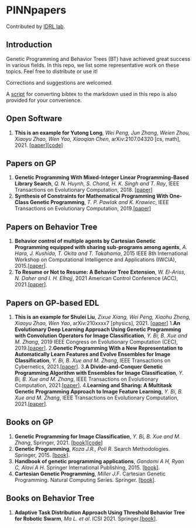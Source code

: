 # PINNpapers

Contributed by [IDRL lab](https://github.com/idrl-lab).

## Introduction

Genetic Programming and Behavior Trees (BT) have achieved great success in various fields. In this repo, we list some representative work on these topics. Feel free to distribute or use it!

Corrections and suggestions are welcomed.

A [script](https://github.com/idrl-lab/PINNpapers/blob/main/ref_convert.py) for converting bibtex to the markdown used in this repo is also provided for your convenience.

## Open Software


1. **This is an example for Yutong Long**, *Wei Peng, Jun Zhang, Weien Zhou, Xiaoyu Zhao, Wen Yao, Xiaoqian Chen*, arXiv:2107.04320 [cs, math], 2021. [[paper](https://arxiv.org/pdf/2107.04320.pdf)][[code](https://github.com/idrl-lab/idrlnet)]

## Papers on GP
1. **Genetic Programming With Mixed-Integer Linear Programming-Based Library Search**, *Q. N. Huynh, S. Chand, H. K. Singh and T. Ray*, IEEE Transactions on Evolutionary Computation, 2018. [[paper](https://ieeexplore.ieee.org/document/8364611)]
2. **Synthesis of Constraints for Mathematical Programming With One-Class Genetic Programming**, *T. P. Pawlak and K. Krawiec*, IEEE Transactions on Evolutionary Computation, 2019.[[paper](https://ieeexplore.ieee.org/document/8357939)]


## Papers on Behavior Tree
1. **Behavior control of multiple agents by Cartesian Genetic Programming equipped with sharing sub-programs among agents**, *A. Hara, J. Kushida, T. Okita and T. Takahama*, 2015 IEEE 8th International Workshop on Computational Intelligence and Applications (IWCIA), 2015.[[paper](https://ieeexplore.ieee.org/document/7449465)].
2. **To Resume or Not to Resume: A Behavior Tree Extension**, *W. El-Ariss, N. Daher and I. H. Elhajj*, 2021 American Control Conference (ACC), 2021.[[paper](https://ieeexplore.ieee.org/abstract/document/9482969)].


## Papers on GP-based EDL
1. **This is an example for Shulei Liu**, *Zixue Xiang, Wei Peng, Xiaohu Zheng, Xiaoyu Zhao, Wen Yao*, arXiv:210xxxx7 [physics], 2021. [[paper](https://arxiv.org/pdf/2104xxxx17)]
1.**An Evolutionary Deep Learning Approach Using Genetic Programming with Convolution Operators for Image Classification**, *Y. Bi, B. Xue and M. Zhang*, 2019 IEEE Congress on Evolutionary Computation (CEC), 2019.[[paper](https://ieeexplore.ieee.org/document/8790151)].
2.**Genetic Programming With a New Representation to Automatically Learn Features and Evolve Ensembles for Image Classification**,  *Y. Bi, B. Xue and M. Zhang*, IEEE Transactions on Cybernetics, 2021.[[paper](https://ieeexplore.ieee.org/document/8976239)].
3.**A Divide-and-Conquer Genetic Programming Algorithm with Ensembles for Image Classification**, *Y. Bi, B. Xue and M. Zhang*, IEEE Transactions on Evolutionary Computation, 2021.[[paper](https://ieeexplore.ieee.org/document/9437306)].
4.**Learning and Sharing: A Multitask Genetic Programming Approach to Image Feature Learning**, *Y. Bi, B. Xue and M. Zhang*, IEEE Transactions on Evolutionary Computation, 2021.[[paper](https://ieeexplore.ieee.org/document/9484082)].

## Books on GP
1. **Genetic Programming for Image Classification**, *Y. Bi, B. Xue and M. Zhang*, Springer, 2021. [[book](https://link.springer.com/book/10.1007%2F978-3-030-65927-1)][[code](https://github.com/YingBi92/BookCode)]
2. **Genetic Programming**, *Koza J.R., Poli R*. Search Methodologies. Springer, 2015. [[book](https://link.springer.com/chapter/10.1007/0-387-28356-0_5)].
3. **Handbook of genetic programming applications**, *Gandomi A H, Ryan C, Alavi A H*. Springer International Publishing, 2015. [[book](https://link.springer.com/book/10.1007%2F978-3-319-20883-1)].
4. **Cartesian Genetic Programming**, *Miller J.F*. Cartesian Genetic Programming. Natural Computing Series. Springer. [[book](https://link.springer.com/chapter/10.1007/978-3-642-17310-3_2)].

## Books on Behavior Tree
1. **Adaptive Task Distribution Approach Using Threshold Behavior Tree for Robotic Swarm**, *Ma L. et al*. ICSI 2021. Springer.[[book](https://link.springer.com/chapter/10.1007/978-3-030-78811-7_14)].
